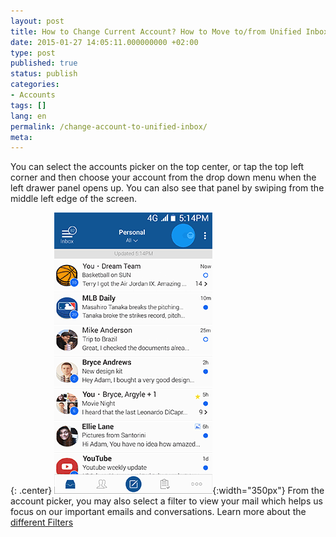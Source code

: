 ```yaml
---
layout: post
title: How to Change Current Account? How to Move to/from Unified Inbox View?
date: 2015-01-27 14:05:11.000000000 +02:00
type: post
published: true
status: publish
categories:
- Accounts
tags: []
lang: en
permalink: /change-account-to-unified-inbox/
meta:
---
```


You can select the accounts picker on the top center, or tap the top left corner and then choose your account from the drop down menu when the left drawer panel opens up. You can also see that panel by swiping from the middle left edge of the screen.

{: .center}
![](/assets/BlueMail_Picker.gif){:width="350px"}
From the account picker, you may also select a filter to view your mail which helps us focus on our important emails and conversations. Learn more about the [different Filters](/top-bar-left-triangle-menu)
